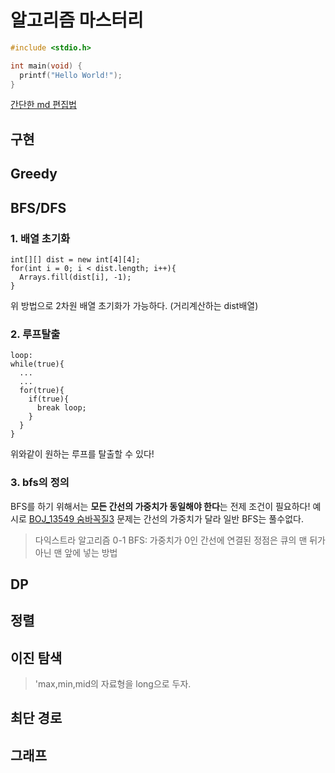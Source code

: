 # 알고리즘 마스터리

```c
#include <stdio.h>

int main(void) {
  printf("Hello World!");
}
```
[간단한 md 편집법](https://ndb796.tistory.com/194)

## 구현

## Greedy

## BFS/DFS

### 1. 배열 초기화
```
int[][] dist = new int[4][4];
for(int i = 0; i < dist.length; i++){
  Arrays.fill(dist[i], -1);
}
```
위 방법으로 2차원 배열 초기화가 가능하다.
(거리계산하는 dist배열)
### 2. 루프탈출
```
loop:
while(true){
  ...
  ...
  for(true){
    if(true){
      break loop;
    }
  }
}
``` 
위와같이 원하는 루프를 탈출할 수 있다!

### 3. bfs의 정의
BFS를 하기 위해서는 **모든 간선의 가중치가 동일해야 한다**는 전제 조건이 필요하다!
예시로 [BOJ_13549 숨바꼭질3](https://www.acmicpc.net/board/view/38887) 문제는 
간선의 가중치가 달라 일반 BFS는 풀수없다.
> 다익스트라 알고리즘
0-1 BFS: 가중치가 0인 간선에 연결된 정점은 큐의 맨 뒤가 아닌 맨 앞에 넣는 방법

## DP

## 정렬

## 이진 탐색
>'max,min,mid의 자료형을 long으로 두자.
## 최단 경로

## 그래프

